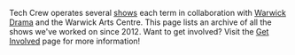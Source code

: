 Tech Crew operates several [shows](/wiki/warwick-drama/shows) each term in collaboration with
[Warwick Drama](/wiki/warwick-drama) and the Warwick Arts Centre. This page lists an archive of all the shows we've
worked on since 2012. Want to get involved? Visit the [Get Involved](/opportunities) page for more information!